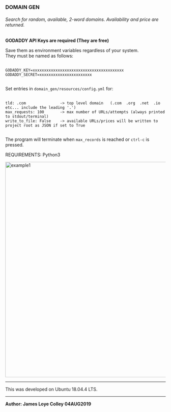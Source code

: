 ### DOMAIN GEN

###### Search for random, available, 2-word domains. Availability and price are returned.

<b>GODADDY API Keys are required (They are free)</b>

Save them as environment variables regardless of your system.<br>
They must be named as follows:

<pre>
  <code>
GODADDY_KEY=xxxxxxxxxxxxxxxxxxxxxxxxxxxxxxxxxxxxxxxx
GODADDY_SECRET=xxxxxxxxxxxxxxxxxxxxxxx
  </code>
</pre>


Set entries in <code>domain_gen/resources/config.yml</code> for:

<pre>
  <code>
tld: .com               -> top level domain   (.com  .org  .net  .io   etc... include the leading '.')
max_requests: 100       -> max number of URLs/attempts (always printed to stdout/terminal)
write_to_file: False    -> available URLs/prices will be written to project root as JSON if set to True
  </code>
</pre>

The program will terminate when <code>max_records</code> is reached or <code>ctrl-c</code> is pressed.

REQUIREMENTS: Python3

<img src="https://github.com/rootVIII/domain_gen/blob/master/sc.png" alt="example1" height="675" width="725"><hr>

This was developed on Ubuntu 18.04.4 LTS.
<hr>
<b>Author: James Loye Colley  04AUG2019</b><br><br>
